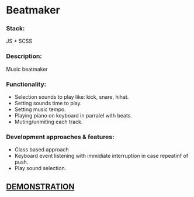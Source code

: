 # Beatmaker

### Stack:
JS + SCSS

### Description:
Music beatmaker

### Functionality: 
- Selection sounds to play like: kick, snare, hihat.
- Setting sounds time to play.
- Setting music tempo.
- Playing piano on keyboard in parralel with beats. 
- Muting/unmiting each track.


### Development approaches & features:
- Class based approach
- Keyboard event listening with immidiate interruption in case repeatinf of push.
- Play sound selection. 


## [DEMONSTRATION](https://peoplecanfly1.github.io/Beatmaker/)

